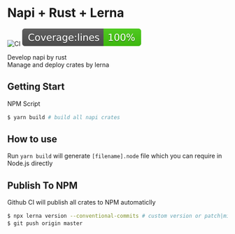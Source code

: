 # Napi + Rust + Lerna

![CI](https://github.com/zhangyuang/lerna-napi/workflows/CI/badge.svg)
![coverage](./badges/badge-lines.svg)

Develop napi by rust  
Manage and deploy crates by lerna

## Getting Start

NPM Script

```bash
$ yarn build # build all napi crates
```

## How to use

Run `yarn build` will generate `[filename].node` file which you can require in Node.js directly

## Publish To NPM

Github CI will publish all crates to NPM automaticlly

```bash
$ npx lerna version --conventional-commits # custom version or patch|minor|major
$ git push origin master
```